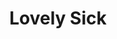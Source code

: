 --- 
title: "Lovely Sick"
publishdate: "2019-3-27T16:48:46+02:00"
src: "https://365manga.net/manga/lovely-sick"
image: "https://data.365manga.net/images/thumbnails/24437-lovely-sick.jpg"
description: "From DramaQueen: A lover's possessiveness can make the beloved feel extra special. For high school student, Naoyuki Akiyoshi, that special brand of loving is given 24/7 by Ryouichi Sumi, who is not only his lover, but is also his primary doctor and legal guardian. As Naoyuki matures under Sumi sensei's care, he begins to push against the protective boundaries that Sumi sensei has created. Sometimes, change can lead to a…"
---